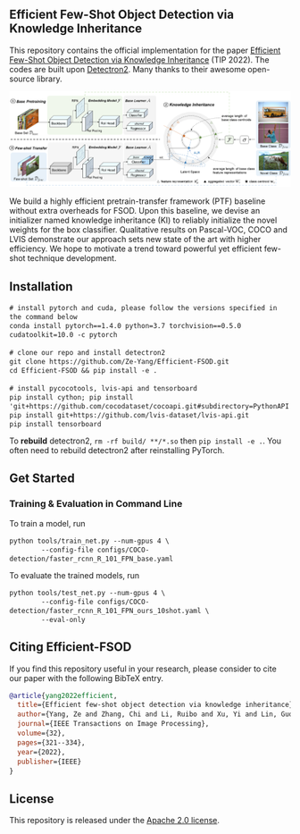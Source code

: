 ## Efficient Few-Shot Object Detection via Knowledge Inheritance

This repository contains the official implementation for the paper 
[Efficient Few-Shot Object Detection via Knowledge Inheritance](https://arxiv.org/abs/2203.12224) (TIP 2022).
The codes are built upon 
[Detectron2](https://github.com/facebookresearch/detectron2). Many thanks to
their awesome open-source library.

<div align="center">
  <img src="demo/main.png"/>
</div>

We build a highly efficient pretrain-transfer framework (PTF) baseline without extra overheads for FSOD.
Upon this baseline, we devise an initializer named knowledge inheritance (KI) to reliably initialize the
novel weights for the box classifier.
Qualitative results on Pascal-VOC, COCO and LVIS demonstrate our approach sets new state of the art with
higher efficiency.
We hope to motivate a trend toward powerful yet efficient few-shot technique development.



## Installation
```
# install pytorch and cuda, please follow the versions specified in the command below
conda install pytorch==1.4.0 python=3.7 torchvision==0.5.0 cudatoolkit=10.0 -c pytorch

# clone our repo and install detectron2
git clone https://github.com/Ze-Yang/Efficient-FSOD.git
cd Efficient-FSOD && pip install -e .

# install pycocotools, lvis-api and tensorboard
pip install cython; pip install 'git+https://github.com/cocodataset/cocoapi.git#subdirectory=PythonAPI'
pip install git+https://github.com/lvis-dataset/lvis-api.git
pip install tensorboard
```
To __rebuild__ detectron2, `rm -rf build/ **/*.so` then `pip install -e .`.
You often need to rebuild detectron2 after reinstalling PyTorch.

## Get Started

### Training & Evaluation in Command Line

To train a model, run
```angular2html
python tools/train_net.py --num-gpus 4 \
        --config-file configs/COCO-detection/faster_rcnn_R_101_FPN_base.yaml
```

To evaluate the trained models, run
```angular2html
python tools/test_net.py --num-gpus 4 \
        --config-file configs/COCO-detection/faster_rcnn_R_101_FPN_ours_10shot.yaml \
        --eval-only
```

## Citing Efficient-FSOD
If you find this repository useful in your research, please consider to cite our paper with the following
BibTeX entry.
```BibTeX
@article{yang2022efficient,
  title={Efficient few-shot object detection via knowledge inheritance},
  author={Yang, Ze and Zhang, Chi and Li, Ruibo and Xu, Yi and Lin, Guosheng},
  journal={IEEE Transactions on Image Processing},
  volume={32},
  pages={321--334},
  year={2022},
  publisher={IEEE}
}
```

## License

This repository is released under the [Apache 2.0 license](LICENSE).

